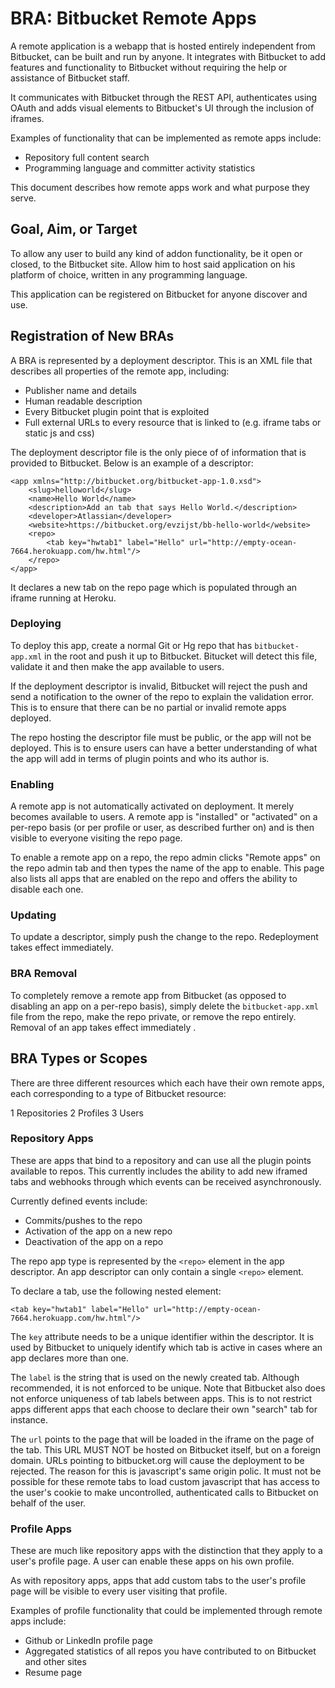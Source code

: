 BRA: Bitbucket Remote Apps
==========================

A remote application is a webapp that is hosted entirely independent from
Bitbucket, can be built and run by anyone. It integrates with Bitbucket to add
features and functionality to Bitbucket without requiring the help or
assistance of Bitbucket staff.

It communicates with Bitbucket through the REST API, authenticates using OAuth
and adds visual elements to Bitbucket's UI through the inclusion of iframes.

Examples of functionality that can be implemented as remote apps include:

* Repository full content search
* Programming language and committer activity statistics

This document describes how remote apps work and what purpose they serve.

Goal, Aim, or Target
--------------------

To allow any user to build any kind of addon functionality, be it open or
closed, to the Bitbucket site. Allow him to host said application on his
platform of choice, written in any programming language.

This application can be registered on Bitbucket for anyone discover and use.


Registration of New BRAs
------------------------

A BRA is represented by a deployment descriptor. This is an XML file that
describes all properties of the remote app, including:

* Publisher name and details
* Human readable description
* Every Bitbucket plugin point that is exploited
* Full external URLs to every resource that is linked to (e.g. iframe tabs or
  static js and css)

The deployment descriptor file is the only piece of of information that is
provided to Bitbucket. Below is an example of a descriptor:

	<app xmlns="http://bitbucket.org/bitbucket-app-1.0.xsd">
    	<slug>helloworld</slug>
    	<name>Hello World</name>
    	<description>Add an tab that says Hello World.</description>
    	<developer>Atlassian</developer>
    	<website>https://bitbucket.org/evzijst/bb-hello-world</website>
    	<repo>
        	<tab key="hwtab1" label="Hello" url="http://empty-ocean-7664.herokuapp.com/hw.html"/>
    	</repo>
	</app>

It declares a new tab on the repo page which is populated through an iframe
running at Heroku.

### Deploying

To deploy this app, create a normal Git or Hg repo that has
`bitbucket-app.xml` in the root and push it up to Bitbucket. Bitucket will
detect this file, validate it and then make the app available to users.

If the deployment descriptor is invalid, Bitbucket will reject the push and
send a notification to the owner of the repo to explain the validation error.
This is to ensure that there can be no partial or invalid remote apps
deployed.

The repo hosting the descriptor file must be public, or the app will not be
deployed. This is to ensure users can have a better understanding of what the
app will add in terms of plugin points and who its author is.

### Enabling 

A remote app is not automatically activated on deployment. It merely becomes
available to users. A remote app is "installed" or "activated" on a per-repo
basis (or per profile or user, as described further on) and is then visible to
everyone visiting the repo page.

To enable a remote app on a repo, the repo admin clicks "Remote apps" on the
repo admin tab and then types the name of the app to enable. This page also
lists all apps that are enabled on the repo and offers the ability to disable
each one.

### Updating

To update a descriptor, simply push the change to the repo. Redeployment takes
effect immediately.

### BRA Removal

To completely remove a remote app from Bitbucket (as opposed to disabling an
app on a per-repo basis), simply delete the `bitbucket-app.xml` file from the
repo, make the repo private, or remove the repo entirely. Removal of an app
takes effect immediately .


BRA Types or Scopes
-------------------

There are three different resources which each have their own remote apps,
each corresponding to a type of Bitbucket resource:

1 Repositories
2 Profiles
3 Users

### Repository Apps

These are apps that bind to a repository and can use all the plugin points
available to repos. This currently includes the ability to add new iframed
tabs and webhooks through which events can be received asynchronously.

Currently defined events include:

* Commits/pushes to the repo
* Activation of the app on a new repo
* Deactivation of the app on a repo

The repo app type is represented by the `<repo>` element in the app descriptor.
An app descriptor can only contain a single `<repo>` element.

To declare a tab, use the following nested element:

	<tab key="hwtab1" label="Hello" url="http://empty-ocean-7664.herokuapp.com/hw.html"/>

The `key` attribute needs to be a unique identifier within the descriptor. It
is used by Bitbucket to uniquely identify which tab is active in cases where
an app declares more than one.

The `label` is the string that is used on the newly created tab. Although
recommended, it is not enforced to be unique. Note that Bitbucket also does
not enforce uniqueness of tab labels between apps. This is to not restrict
apps different apps that each choose to declare their own "search" tab for
instance.

The `url` points to the page that will be loaded in the iframe on the page of
the tab. This URL MUST NOT be hosted on Bitbucket itself, but on a foreign
domain. URLs pointing to bitbucket.org will cause the deployment to be
rejected. The reason for this is javascript's same origin polic. It must not
be possible for these remote tabs to load custom javascript that has access to
the user's cookie to make uncontrolled, authenticated calls to Bitbucket on
behalf of the user.

### Profile Apps

These are much like repository apps with the distinction that they apply to a
user's profile page. A user can enable these apps on his own profile.

As with repository apps, apps that add custom tabs to the user's profile page
will be visible to every user visiting that profile.

Examples of profile functionality that could be implemented through remote apps
include:

* Github or LinkedIn profile page
* Aggregated statistics of all repos you have contributed to on Bitbucket and
  other sites
* Resume page
